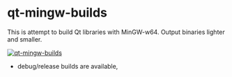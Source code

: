 # qt-mingw-builds
This is attempt to build Qt libraries with MinGW-w64. Output binaries lighter and smaller.

[![qt-mingw-builds](https://github.com/PotatsoX/qt-mingw-builds/actions/workflows/qtcompile-ci.yml/badge.svg)](https://github.com/PotatsoX/qt-mingw-builds/actions/workflows/qtcompile-ci.yml)

* debug/release builds are available,
